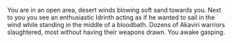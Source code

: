 You are in an open area, desert winds blowing soft sand towards you. Next to you you see an enthusiastic Idrinth acting as if he wanted to sail in the wind while standing in the middle of a bloodbath. Dozens of Akaviri warriors slaughtered, most without having their weapons drawn. You awake gasping.
